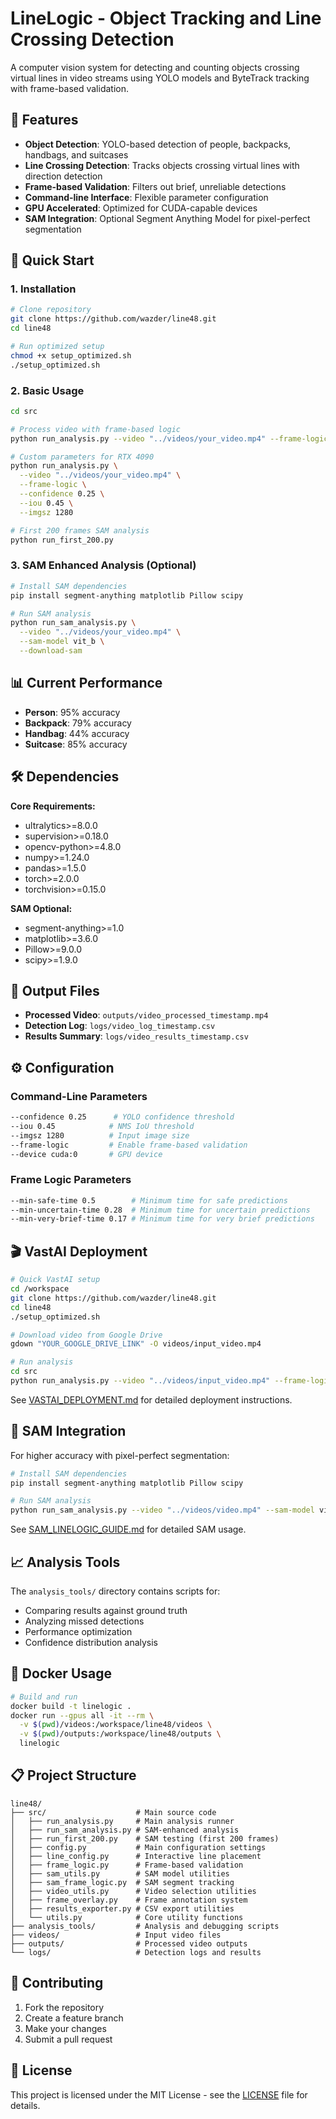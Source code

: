 # LineLogic - Object Tracking and Line Crossing Detection

A computer vision system for detecting and counting objects crossing virtual lines in video streams using YOLO models and ByteTrack tracking with frame-based validation.

## 🎯 Features

- **Object Detection**: YOLO-based detection of people, backpacks, handbags, and suitcases
- **Line Crossing Detection**: Tracks objects crossing virtual lines with direction detection
- **Frame-based Validation**: Filters out brief, unreliable detections
- **Command-line Interface**: Flexible parameter configuration
- **GPU Accelerated**: Optimized for CUDA-capable devices
- **SAM Integration**: Optional Segment Anything Model for pixel-perfect segmentation

## 🚀 Quick Start

### 1. Installation
```bash
# Clone repository
git clone https://github.com/wazder/line48.git
cd line48

# Run optimized setup
chmod +x setup_optimized.sh
./setup_optimized.sh
```

### 2. Basic Usage
```bash
cd src

# Process video with frame-based logic
python run_analysis.py --video "../videos/your_video.mp4" --frame-logic

# Custom parameters for RTX 4090
python run_analysis.py \
  --video "../videos/your_video.mp4" \
  --frame-logic \
  --confidence 0.25 \
  --iou 0.45 \
  --imgsz 1280

# First 200 frames SAM analysis
python run_first_200.py
```

### 3. SAM Enhanced Analysis (Optional)
```bash
# Install SAM dependencies
pip install segment-anything matplotlib Pillow scipy

# Run SAM analysis
python run_sam_analysis.py \
  --video "../videos/your_video.mp4" \
  --sam-model vit_b \
  --download-sam
```

## 📊 Current Performance
- **Person**: 95% accuracy
- **Backpack**: 79% accuracy  
- **Handbag**: 44% accuracy
- **Suitcase**: 85% accuracy

## 🛠️ Dependencies

**Core Requirements:**
- ultralytics>=8.0.0
- supervision>=0.18.0
- opencv-python>=4.8.0
- numpy>=1.24.0
- pandas>=1.5.0
- torch>=2.0.0
- torchvision>=0.15.0

**SAM Optional:**
- segment-anything>=1.0
- matplotlib>=3.6.0
- Pillow>=9.0.0
- scipy>=1.9.0

## 📁 Output Files

- **Processed Video**: `outputs/video_processed_timestamp.mp4`
- **Detection Log**: `logs/video_log_timestamp.csv`
- **Results Summary**: `logs/video_results_timestamp.csv`

## ⚙️ Configuration

### Command-Line Parameters
```bash
--confidence 0.25      # YOLO confidence threshold
--iou 0.45            # NMS IoU threshold
--imgsz 1280          # Input image size
--frame-logic         # Enable frame-based validation
--device cuda:0       # GPU device
```

### Frame Logic Parameters
```bash
--min-safe-time 0.5        # Minimum time for safe predictions
--min-uncertain-time 0.28  # Minimum time for uncertain predictions
--min-very-brief-time 0.17 # Minimum time for very brief predictions
```

## 🎬 VastAI Deployment

```bash
# Quick VastAI setup
cd /workspace
git clone https://github.com/wazder/line48.git
cd line48
./setup_optimized.sh

# Download video from Google Drive
gdown "YOUR_GOOGLE_DRIVE_LINK" -O videos/input_video.mp4

# Run analysis
cd src
python run_analysis.py --video "../videos/input_video.mp4" --frame-logic
```

See [VASTAI_DEPLOYMENT.md](VASTAI_DEPLOYMENT.md) for detailed deployment instructions.

## 🔬 SAM Integration

For higher accuracy with pixel-perfect segmentation:

```bash
# Install SAM dependencies
pip install segment-anything matplotlib Pillow scipy

# Run SAM analysis
python run_sam_analysis.py --video "../videos/video.mp4" --sam-model vit_b
```

See [SAM_LINELOGIC_GUIDE.md](SAM_LINELOGIC_GUIDE.md) for detailed SAM usage.

## 📈 Analysis Tools

The `analysis_tools/` directory contains scripts for:
- Comparing results against ground truth
- Analyzing missed detections  
- Performance optimization
- Confidence distribution analysis

## 🐳 Docker Usage

```bash
# Build and run
docker build -t linelogic .
docker run --gpus all -it --rm \
  -v $(pwd)/videos:/workspace/line48/videos \
  -v $(pwd)/outputs:/workspace/line48/outputs \
  linelogic
```

## 📋 Project Structure

```
line48/
├── src/                    # Main source code
│   ├── run_analysis.py     # Main analysis runner
│   ├── run_sam_analysis.py # SAM-enhanced analysis
│   ├── run_first_200.py    # SAM testing (first 200 frames)
│   ├── config.py           # Main configuration settings
│   ├── line_config.py      # Interactive line placement
│   ├── frame_logic.py      # Frame-based validation
│   ├── sam_utils.py        # SAM model utilities
│   ├── sam_frame_logic.py  # SAM segment tracking
│   ├── video_utils.py      # Video selection utilities
│   ├── frame_overlay.py    # Frame annotation system
│   ├── results_exporter.py # CSV export utilities
│   └── utils.py            # Core utility functions
├── analysis_tools/         # Analysis and debugging scripts
├── videos/                 # Input video files
├── outputs/                # Processed video outputs
└── logs/                   # Detection logs and results
```

## 🤝 Contributing

1. Fork the repository
2. Create a feature branch
3. Make your changes
4. Submit a pull request

## 📄 License

This project is licensed under the MIT License - see the [LICENSE](LICENSE) file for details.